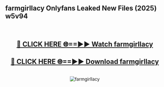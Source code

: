 <h2>farmgirllacy Onlyfans Leaked New Files (2025) w5v94</h2>
<br>
<div align="center">
<h2><a href="https://mediafiles.top/farmgirllacy&ref=git" rel="nofollow">🔴 CLICK HERE 🌐==►► Watch farmgirllacy</a></h2>
<h2><a href="https://mediafiles.top/farmgirllacy&ref=git" rel="nofollow">🔴 CLICK HERE 🌐==►► Download farmgirllacy</a></h2>
<br>
<a href="https://mediafiles.top/farmgirllacy&ref=git" rel="nofollow" data-target="animated-image.originalLink"><img src="https://i.ibb.co.com/xMMVF88/686577567.gif" alt="farmgirllacy" style="max-width: 100%; display: inline-block;" data-target="animated-image.originalImage"></a>
</div>
<br>
<br>